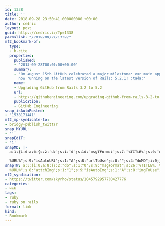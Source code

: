 ```yaml
---
id: 1338
title: ''
date: 2018-09-28 23:50:41.000000000 +00:00
author: cedric
layout: post
guid: https://cedric.io/?p=1338
permalink: "/2018/09/28/1338/"
mf2_bookmark-of:
  type:
  - h-cite
  properties:
    published:
    - '2018-09-28T00:00:00+00:00'
    summary:
    - 'On August 15th GitHub celebrated a major milestone: our main application is
      now running on the latest version of Rails: 5.2.1! :tada:'
    name:
    - Upgrading GitHub from Rails 3.2 to 5.2
    url:
    - https://githubengineering.com/upgrading-github-from-rails-3-2-to-5-2/
    publication:
    - GitHub Engineering
snap_isAutoPosted:
- '1538171441'
mf2_mp-syndicate-to:
- bridgy-publish_twitter
snap_MYURL:
- ''
snapEdIT:
- '1'
snapMD: |-
  a:1:{i:0;a:6:{s:2:"do";s:1:"0";s:10:"msgTFormat";s:7:"%TITLE%";s:9:"msgFormat";s:19:"%FULLTEXT%

  %URL%";s:9:"isAutoURL";s:1:"A";s:8:"urlToUse";s:0:"";s:4:"doMD";i:0;}}"
snapTW: a:1:{i:0;a:8:{s:2:"do";s:1:"0";s:9:"msgFormat";s:26:"%TITLE%. %EXCERPT% -
  %URL%";s:8:"attchImg";s:1:"1";s:9:"isAutoImg";s:1:"A";s:8:"imgToUse";s:0:"";s:9:"isAutoURL";s:1:"A";s:8:"urlToUse";s:0:"";s:4:"doTW";i:0;}}
mf2_syndication:
- https://twitter.com/akyrho/status/1045792957700427776
categories:
- web
tags:
- ruby
- ruby on rails
format: link
kind:
- Bookmark
---
```

